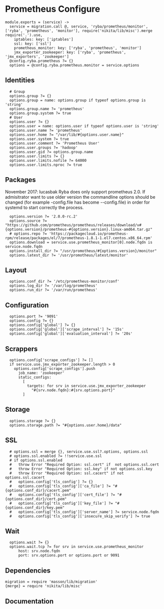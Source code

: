 
# Prometheus Configure

    module.exports = (service) ->
      service = migration.call @, service, 'ryba/prometheus/monitor', ['ryba', 'prometheus', 'monitor'], require('nikita/lib/misc').merge require('.').use,
        iptables: key: ['iptables']
        ssl: key: ['ssl']
        prometheus_monitor: key: ['ryba', 'prometheus', 'monitor']
        jmx_exporter_zookeeper: key: ['ryba', 'prometheus', 'jmx_exporters', 'zookeeper']
      @config.ryba.prometheus ?= {}
      options = @config.ryba.prometheus.monitor = service.options

## Identities

      # Group
      options.group ?= {}
      options.group = name: options.group if typeof options.group is 'string'
      options.group.name ?= 'prometheus'
      options.group.system ?= true
      # User
      options.user ?= {}
      options.user = name: options.user if typeof options.user is 'string'
      options.user.name ?= 'prometheus'
      options.user.home ?= "/var/lib/#{options.user.name}"
      options.user.system ?= true
      options.user.comment ?= 'Prometheus User'
      options.user.groups ?= 'hadoop'
      options.user.gid ?= options.group.name
      options.user.limits ?= {}
      options.user.limits.nofile ?= 64000
      options.user.limits.nproc ?= true

## Packages
November 2017: lucasbak
Ryba does only support prometheus 2.0. If admisitrator want to use older version
the commandline options should be changed (for example -config.file has become --config.file)
in order for systemd to start correctly the process.


      options.version ?= '2.0.0-rc.2'
      options.source ?= "https://github.com/prometheus/prometheus/releases/download/v#{options.version}/prometheus-#{options.version}.linux-amd64.tar.gz"
      # options.repo ?= 'https://packagecloud.io/prometheus-rpm/release/packages/el/7/prometheus-1.8.1-1.el7.centos.x86_64.rpm'
      options.download = service.use.prometheus_monitor[0].node.fqdn is service.node.fqdn
      options.install_dir ?= "/usr/promotheus/#{options.version}/monitor"
      options.latest_dir ?= '/usr/promotheus/latest/monitor'

## Layout

      options.conf_dir ?= '/etc/prometheus-monitor/conf'
      options.log_dir ?= '/var/log/prometheus'
      options.run_dir ?= '/var/run/prometheus'

## Configuration

      options.port ?= '9091'
      options.config ?= {}
      options.config['global'] ?= {}
      options.config['global']['scrape_interval'] ?= '15s'
      options.config['global']['evaluation_interval'] ?= '20s'

## Scrappers
      
      options.config['scrape_configs'] ?= []
      if service.use.jmx_exporter_zookeeper.length > 0
        options.config['scrape_configs'].push
          job_name: 'zookeeper'
          static_configs:
            [
              targets: for srv in service.use.jmx_exporter_zookeeper
                "#{srv.node.fqdn}:#{srv.options.port}"
            ]

## Storage

      options.storage ?= {}
      options.storage.path ?= "#{options.user.home}/data"

## SSL

      # options.ssl = merge {}, service.use.ssl?.options, options.ssl
      # options.ssl.enabled ?= !!service.use.ssl
      # if options.ssl.enabled
      #   throw Error "Required Option: ssl.cert" if  not options.ssl.cert
      #   throw Error "Required Option: ssl.key" if not options.ssl.key
      #   throw Error "Required Option: ssl.cacert" if not options.ssl.cacert
      #   options.config['tls_config'] ?= {}
      #   options.config['tls_config']['ca_file'] ?= "#{options.conf_dir}/cacert.pem"
      #   options.config['tls_config']['cert_file'] ?= "#{options.conf_dir}/cert.pem"
      #   options.config['tls_config']['key_file'] ?= "#{options.conf_dir}/key.pem"
      #   options.config['tls_config']['server_name'] ?= service.node.fqdn
      #   options.config['tls_config']['insecure_skip_verify'] ?= true

## Wait

      options.wait ?= {}
      options.wait.tcp ?= for srv in service.use.prometheus_monitor
          host: srv.node.fqdn
          port: srv.options.port or options.port or 9091

## Dependencies

    migration = require 'masson/lib/migration'
    {merge} = require 'nikita/lib/misc'

## Documentation

[prometheus-storage]:(https://prometheus.io/docs/operating/storage/)
[prometheus-flags]:(http://demo.robustperception.io:9090/flags)
